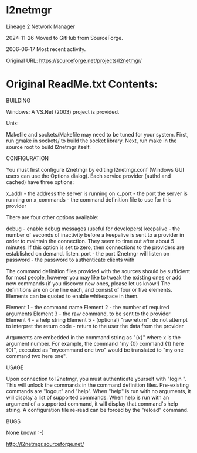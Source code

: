 # l2netmgr
Lineage 2 Network Manager

2024-11-26
Moved to GitHub from SourceForge. 

2006-06-17
Most recent activity.

Original URL: https://sourceforge.net/projects/l2netmgr/

# Original ReadMe.txt Contents:

BUILDING

Windows: A VS.Net (2003) project is provided.

Unix:

Makefile and sockets/Makefile may need to be tuned for your system.  First, run
gmake in sockets/ to build the socket library.  Next, run make in the source
root to build l2netmgr itself.


CONFIGURATION

You must first configure l2netmgr by editing l2netmgr.conf (Windows GUI users
can use the Options dialog).  Each service provider (authd and cached) have
three options:

x_addr		- the address the server is running on
x_port		- the port the server is running on
x_commands	- the command definition file to use for this provider

There are four other options available:

debug		- enable debug messages (useful for developers)
keepalive	- the number of seconds of inactivity before a keepalive is
		  sent to a provider in order to maintain the connection.
		  They seem to time out after about 5 minutes.  If this option
		  is set to zero, then connections to the providers are
		  established on demand.
listen_port	- the port l2netmgr will listen on
password	- the password to authenticate clients with


The command definition files provided with the sources should be sufficient
for most people, however you may like to tweak the existing ones or add
new commands (if you discover new ones, please let us know!)  The definitions
are on one line each, and consist of four or five elements.  Elements can be
quoted to enable whitespace in them.

Element 1	- the command name
Element 2	- the number of required arguments
Element 3	- the raw command, to be sent to the provider
Element 4	- a help string
Element 5	- (optional) "rawreturn": do not attempt to interpret the
		  return code - return to the user the data from the provider

Arguments are embedded in the command string as "{x}" where x is the argument
number.  For example, the command "my {0} command {1} here {0}", executed as
"mycommand one two" would be translated to "my one command two here one".


USAGE

Upon connection to l2netmgr, you must authenticate yourself with
"login <password>".  This will unlock the commands in the command definition
files.  Pre-existing commands are "logout" and "help".  When "help" is run
with no arguments, it will display a list of supported commands.  When help
is run with an argument of a supported command, it will display that command's
help string.  A configuration file re-read can be forced by the "reload"
command.


BUGS

None known :-)


http://l2netmgr.sourceforge.net/
